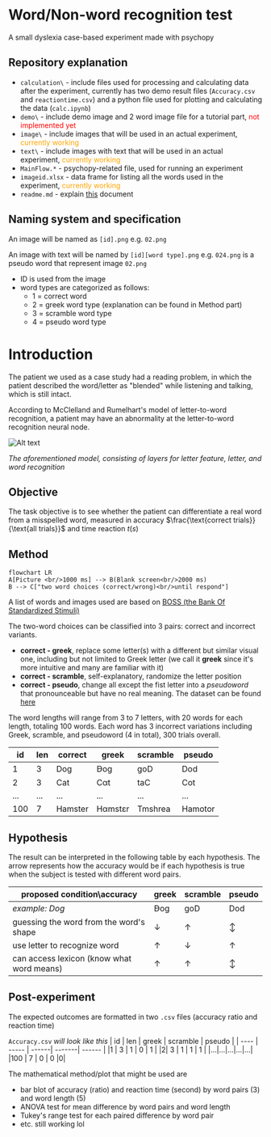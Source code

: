 # Word/Non-word recognition test
A small dyslexia case-based experiment made with psychopy

## Repository explanation
- `calculation\` - include files used for processing and calculating data after the experiment, currently has two demo result files (`Accuracy.csv` and `reactiontime.csv`) and a python file used for plotting and calculating the data (`calc.ipynb`)
- `demo\` - include demo image and 2 word image file for a tutorial part, <span style="color:red">not implemented yet</span>
- `image\` - include images that will be used in an actual experiment, <span style="color:orange">currently working</span>
-  `text\` - include images with text that will be used in an actual experiment, <span style="color:orange">currently working</span>
-  `MainFlow.*` - psychopy-related file, used for running an experiment
-  `imageid.xlsx` - data frame for listing all the words used in the experiment, <span style="color:orange">currently working</span>
- `readme.md` - explain [this](https://github.com/Plausma/Dyslexia) document

## Naming system and specification
An image will be named as `[id].png` e.g. `02.png`

An image with text will be named by `[id][word type].png` e.g. `024.png` is a pseudo word that represent image `02.png` 
- ID is used from the image
- word types are categorized as follows:
  -   1 = correct word
  -   2 = greek word type (explanation can be found in Method part)
  -   3 = scramble word type
  -   4 = pseudo word type

# Introduction

The patient we used as a case study had a reading problem, in which the patient described the word/letter as "blended" while listening and talking, which is still intact.

According to McClelland and Rumelhart's model of letter-to-word recognition,  a patient may have an abnormality at the letter-to-word recognition neural node.

![Alt text](https://github.com/user-attachments/assets/cace0577-8f7e-4898-95d1-13ac69676b75)

_The aforementioned model, consisting of layers for letter feature, letter, and word recognition_

## Objective
The task objective is to see whether the patient can differentiate a real word from a misspelled word, measured in accuracy $\frac{\text{correct trials}}{\text{all trials}}$ and time reaction $t(s)$


## Method

```mermaid
flowchart LR
A[Picture <br/>1000 ms] --> B(Blank screen<br/>2000 ms)
B --> C["two word choices (correct/wrong)<br/>until respond"]
```

A list of words and images used are based on [BOSS (the Bank Of
Standardized Stimuli)](https://drive.google.com/folderview?id=0B3m1Sf0USgt8bXRjZFNDMUwzaWc&usp=sharing)

The two-word choices can be classified into 3 pairs: correct and incorrect variants.
- __correct - greek__, replace some letter(s) with a different but similar visual one, including but not limited to Greek letter (we call it __greek__ since it's more intuitive and many are familiar with it)
- __correct - scramble__, self-explanatory, randomize the letter position
- __correct - pseudo__, change all except the fist letter into a *pseudoword* that pronounceable but have no real meaning. The dataset can be found [here](https://doi.org/10.3389/fpsyg.2015.01395)

The word lengths will range from 3 to 7 letters, with 20 words for each length, totaling 100 words. Each word has 3 incorrect variations including Greek, scramble, and pseudoword (4 in total), 300 trials overall. 

| id | len | correct | greek | scramble | pseudo |
| ---- | ----- | ----- | ------| -------| ------ |
|1 | 3 | Dog |Ꟈog | goD | Dod |
|2| 3 | Cat | Cαt | taC | Cot |
|...|...|...|...|...|...|
|100 | 7 | Hamster | Hαmstεr | Tmshrea |Hamotor|

## Hypothesis 
The result can be interpreted in the following table by each hypothesis. The arrow represents how the accuracy would be if each hypothesis is true when the subject is tested with different word pairs.


| proposed condition\accuracy               | greek | scramble      | pseudo |
| ---------------------------------------------------- | -------------- | ------------ | ---------------------- |
| *example: Dog*                                            | Ꟈog    | goD  | Dod         |
| guessing the word from the word's shape | $\downarrow$   | $\uparrow$   | $\updownarrow$                    |
| use letter to recognize word                         | $\uparrow$     | $\downarrow$ | $\uparrow$             |
| can access lexicon (know what word means)            | $\uparrow$     | $\uparrow$   | $\updownarrow$                    |

## Post-experiment
The expected outcomes are formatted in two `.csv` files (accuracy ratio and reaction time)

`Accuracy.csv` _will look like this_
| id | len  | greek | scramble | pseudo |
| ---- |  ----- | ------| -------| ------ |
|1 | 3 | 1 | 0 | 1 |
|2| 3 |  1 | 1 | 1 |
|...|...|...|...|...|
|100 | 7 | 0 | 0 |0|

The mathematical method/plot that might be used are
- bar blot of accuracy (ratio) and reaction time (second) by word pairs (3) and word length (5)
- ANOVA test for mean difference by word pairs and word length
- Tukey's range test for each paired difference by word pair
- etc. still working lol
